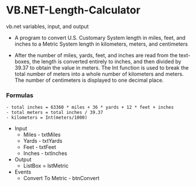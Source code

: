 # VB.NET-Length-Calculator
vb.net variables, input, and output

- A program to convert U.S. Customary System length in miles, feet, and inches to a Metric System length in kilometers, meters, and centimeters

- After the number of miles, yards, feet, and inches are read from the text-boxes, the length is converted entirely to inches, and then divided by 39.37 to obtain the value in meters.  The Int function is used to break the total number of meters into a whole number of kilometers and meters.  The number of centimeters is displayed to one decimal place.

### Formulas
    - total inches = 63360 * miles + 36 * yards + 12 * feet + inches
    - total meters = total inches / 39.37
    - kilometers = Int(meters/1000)

- Input
    - Miles - txtMiles
    - Yards - txtYards
    - Feet - txtFeet
    - Inches - txtInches
- Output
    - ListBox = lstMetric
- Events
    - Convert To Metric - btnConvert